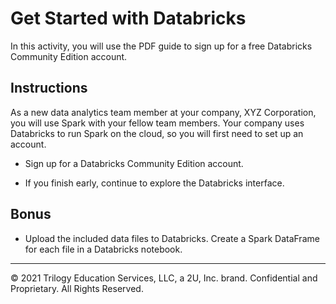 # Get Started with Databricks

In this activity, you will use the PDF guide to sign up for a free Databricks Community Edition account.

## Instructions

As a new data analytics team member at your company, XYZ Corporation, you will use Spark with your fellow team members. Your company uses Databricks to run Spark on the cloud, so you will first need to set up an account.

* Sign up for a Databricks Community Edition account.

* If you finish early, continue to explore the Databricks interface.

## Bonus

* Upload the included data files to Databricks. Create a Spark DataFrame for each file in a Databricks notebook.

---

© 2021 Trilogy Education Services, LLC, a 2U, Inc. brand. Confidential and Proprietary. All Rights Reserved.
